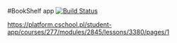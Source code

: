 #BookShelf app 
[![Build Status](https://travis-ci.org/pedro-programator/BookShelf.svg?branch=master)](https://travis-ci.org/pedro-programator/BookShelf)

https://platform.cschool.pl/student-app/courses/277/modules/2845/lessons/3380/pages/1
